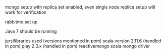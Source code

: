 mongo setup with replica set enabled, even single node replica setup will work for verification

rabbitmq set up

Java 7 should be running


jars/libraries used (versions mentioned in pom)
scala version 2.11.6 (handled in pom)
play 2.3.x (handled in pom)
reactivemongo scala mongo driver